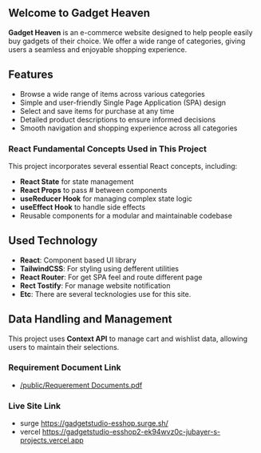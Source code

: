 ## Welcome to Gadget Heaven

**Gadget Heaven** is an e-commerce website designed to help people easily buy gadgets of their choice. We offer a wide range of categories, giving users a seamless and enjoyable shopping experience.

## Features

- Browse a wide range of items across various categories
- Simple and user-friendly Single Page Application (SPA) design
- Select and save items for purchase at any time
- Detailed product descriptions to ensure informed decisions
- Smooth navigation and shopping experience across all categories

### React Fundamental Concepts Used in This Project

This project incorporates several essential React concepts, including:

- **React State** for state management
- **React Props** to pass # between components
- **useReducer Hook** for managing complex state logic
- **useEffect Hook** to handle side effects
- Reusable components for a modular and maintainable codebase

## Used Technology

- **React**: Component based UI library
- **TailwindCSS**: For styling using defferent utilities
- **React Router**: For get SPA feel and route different page
- **Rect Tostify**: For manage website notification
- **Etc**: There are several tecknologies use for this site.

## Data Handling and Management

This project uses **Context API** to manage cart and wishlist data, allowing users to maintain their selections.

### Requirement Document Link

- <a href="/public/Requerement Documents.pdf">/public/Requerement Documents.pdf</a>

### Live Site Link

- surge <a href="https://gadgetstudio-esshop.surge.sh/">https://gadgetstudio-esshop.surge.sh/</a>
- vercel <a href="https://gadgetstudio-esshop2-ek94wvz0c-jubayer-s-projects.vercel.app">https://gadgetstudio-esshop2-ek94wvz0c-jubayer-s-projects.vercel.app</a>
